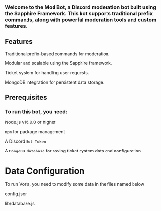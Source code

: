 ### Welcome to the Mod Bot, a Discord moderation bot built using the Sapphire Framework. This bot supports traditional prefix commands, along with powerful moderation tools and custom features.

## Features

Traditional prefix-based commands for moderation.

Modular and scalable using the Sapphire framework.

Ticket system for handling user requests.

MongoDB integration for persistent data storage.

## Prerequisites

### To run this bot, you need:

Node.js v16.9.0 or higher

`npm` for package management

A Discord `Bot Token`

A `MongoDB database` for saving ticket system data and configuration

# Data Configuration

To run Voria, you need to modify some data in the files named below

config.json

lib/database.js
